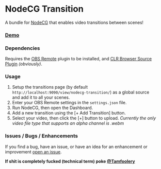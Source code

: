 NodeCG Transition
=================

A bundle for [NodeCG](https://github.com/nodecg/nodecg) that enables video transitions between scenes!

### [Demo](https://www.youtube.com/watch?v=eckbASUOYEY)

### Dependencies
Requires the [OBS Remote](http://www.obsremote.com/) plugin to be installed, and [CLR Browser Source Plugin](https://obsproject.com/forum/resources/clr-browser-source-plugin.22/) *(obviously)*.

### Usage
1. Setup the transitions page (by default `http://localhost:9090/view/nodecg-transition/`) as a global source and add it to all your scenes.
2. Enter your OBS Remote settings in the `settings.json` file.
3. Run NodeCG, then open the Dashboard.
4. Add a new transition using the [+ Add Transition] button.
5. Select your video, then click the [+] button to upload. *Currently the only video file type that supports an alpha channel is .webm*

### Issues / Bugs / Enhancements
If you find a bug, have an issue, or have an idea for an enhancement or improvement [open an issue](https://github.com/Tamfoolery/nodecg-transition/issues).

**If shit is completely fucked (technical term) poke [@Tamfoolery](https://twitter.com/home?status=Hey%20%40Tamfoolery,%20NodeCG%20Transition%20shit's%20fucked%20yo.)**